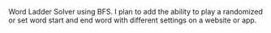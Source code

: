 Word Ladder Solver using BFS. I plan to add the ability to play a randomized or set word start and end word with different settings on a website or app.
